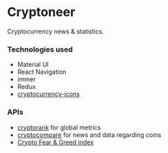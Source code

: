 # Cryptoneer

Cryptocurrency news & statistics.

[Screenshot]: https://i.imgur.com/dEi3yYK.png "Main page"

### Technologies used
- Material UI
- React Navigation
- immer
- Redux
- [cryptocurrency-icons](https://github.com/spothq/cryptocurrency-icons)

### APIs
- [cryptorank](https://cryptorank.io/api) for global metrics
- [cryptocompare](https://min-api.cryptocompare.com/) for news and data regarding coins
- [Crypto Fear & Greed index](https://alternative.me/crypto/fear-and-greed-index/)